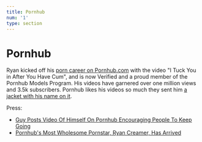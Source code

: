 ```yaml
---
title: Pornhub
num: '1'
type: section
---
```

# Pornhub

Ryan kicked off his [porn career on Pornhub.com](https://www.pornhub.com/model/ryancreamer) with the video "I Tuck You in After You Have Cum", and is now Verified and a proud member of the Pornhub Models Program. His videos have garnered over one million views and 3.5k subscribers. Pornhub likes his videos so much they sent him [a jacket with his name on it](https://www.instagram.com/p/BsyBuc1nvZY/). 

Press:

* [Guy Posts Video Of Himself On Pornhub Encouraging People To Keep Going](http://www.ladbible.com/news/weird-guy-posts-video-of-himself-on-pornhub-encouraging-people-to-keep-going-20181031)
* [Pornhub's Most Wholesome Pornstar, Ryan Creamer, Has Arrived](http://www.collegehumor.com/post/7058729/pornhubs-most-wholesome-pornstar-has-arrived)
